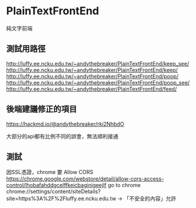 # PlainTextFrontEnd
純文字前端

## 測試用路徑

http://luffy.ee.ncku.edu.tw/~andythebreaker/PlainTextFrontEnd/keep_see/
http://luffy.ee.ncku.edu.tw/~andythebreaker/PlainTextFrontEnd/keep/
http://luffy.ee.ncku.edu.tw/~andythebreaker/PlainTextFrontEnd/poop/
http://luffy.ee.ncku.edu.tw/~andythebreaker/PlainTextFrontEnd/poop_see/
http://luffy.ee.ncku.edu.tw/~andythebreaker/PlainTextFrontEnd/feed/

## 後端建議修正的項目

https://hackmd.io/@andythebreaker/rki2NhbdO

大部分的api都有比例不同的誤會，無法順利接通

## 測試

因SSL憑證，chrome 要 Allow CORS https://chrome.google.com/webstore/detail/allow-cors-access-control/lhobafahddgcelffkeicbaginigeejlf
go to chrome chrome://settings/content/siteDetails?site=https%3A%2F%2Fluffy.ee.ncku.edu.tw -> 「不安全的內容」允許
